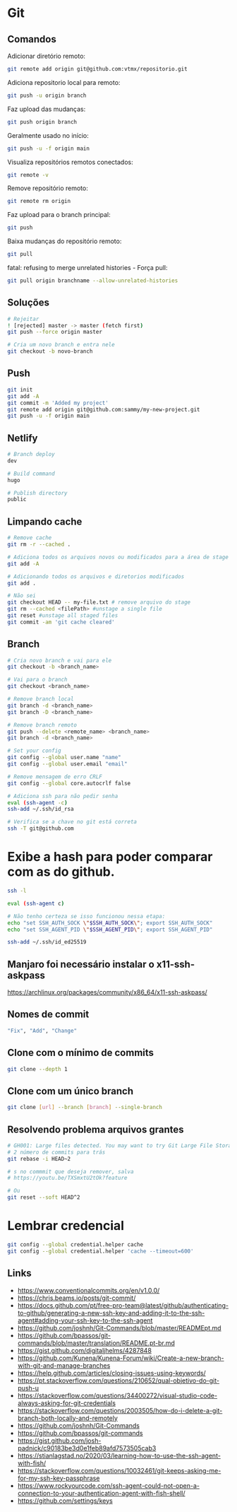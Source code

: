 # Git

## Comandos

Adicionar diretório remoto:

```bash
git remote add origin git@github.com:vtmx/repositorio.git
```

Adiciona repositorio local para remoto:

```bash
git push -u origin branch
```

Faz upload das mudanças:

```bash
git push origin branch
```

Geralmente usado no início:

```bash
git push -u -f origin main
```

Visualiza repositórios remotos conectados:

```bash
git remote -v
```

Remove repositório remoto:

```bash
git remote rm origin
```

Faz upload para o branch principal:

```bash
git push
```

Baixa mudanças do repositório remoto:

```bash
git pull
```

fatal: refusing to merge unrelated histories - Força pull:

```bash
git pull origin branchname --allow-unrelated-histories
```

## Soluções

```bash
# Rejeitar
! [rejected] master -> master (fetch first)
git push --force origin master

# Cria um novo branch e entra nele
git checkout -b novo-branch
```

## Push

```bash
git init
git add -A
git commit -m 'Added my project'
git remote add origin git@github.com:sammy/my-new-project.git
git push -u -f origin main
```

## Netlify

```bash
# Branch deploy
dev

# Build command
hugo

# Publish directory
public
```

## Limpando cache

```bash
# Remove cache
git rm -r --cached .

# Adiciona todos os arquivos novos ou modificados para a área de stage
git add -A

# Adicionando todos os arquivos e diretorios modificados
git add .

# Não sei
git checkout HEAD -- my-file.txt # remove arquivo do stage
git rm --cached <filePath> #unstage a single file
git reset #unstage all staged files
git commit -am 'git cache cleared'
```

## Branch

```bash
# Cria novo branch e vai para ele
git checkout -b <branch_name>

# Vai para o branch
git checkout <branch_name>

# Remove branch local
git branch -d <branch_name>
git branch -D <branch_name>

# Remove branch remoto
git push --delete <remote_name> <branch_name>
git branch -d <branch_name>

# Set your config
git config --global user.name "name"
git config --global user.email "email"

# Remove mensagem de erro CRLF
git config --global core.autocrlf false

# Adiciona ssh para não pedir senha
eval (ssh-agent -c)
ssh-add ~/.ssh/id_rsa

# Verifica se a chave no git está correta
ssh -T git@github.com
```

# Exibe a hash para poder comparar com as do github.

```bash
ssh -l

eval (ssh-agent c)

# Não tenho certeza se isso funcionou nessa etapa:
echo "set SSH_AUTH_SOCK \"$SSH_AUTH_SOCK\"; export SSH_AUTH_SOCK"
echo "set SSH_AGENT_PID \"$SSH_AGENT_PID\"; export SSH_AGENT_PID"

ssh-add ~/.ssh/id_ed25519
```

## Manjaro foi necessário instalar o x11-ssh-askpass

https://archlinux.org/packages/community/x86_64/x11-ssh-askpass/

## Nomes de commit

```bash
"Fix", "Add", "Change"
```

## Clone com o mínimo de commits

```bash
git clone --depth 1
```

## Clone com um único branch

```bash
git clone [url] --branch [branch] --single-branch
```

## Resolvendo problema arquivos grantes

```bash
# GH001: Large files detected. You may want to try Git Large File Storage
# 2 número de commits para trás
git rebase -i HEAD~2

# s no commmit que deseja remover, salva
# https://youtu.be/TXSmxtU2tOk?feature

# Ou
git reset --soft HEAD^2
```

# Lembrar credencial

```bash
git config --global credential.helper cache
git config --global credential.helper 'cache --timeout=600'
```

## Links

- https://www.conventionalcommits.org/en/v1.0.0/
- https://chris.beams.io/posts/git-commit/
- https://docs.github.com/pt/free-pro-team@latest/github/authenticating-to-github/generating-a-new-ssh-key-and-adding-it-to-the-ssh-agent#adding-your-ssh-key-to-the-ssh-agent
- https://github.com/joshnh/Git-Commands/blob/master/READMEpt.md
- https://github.com/bpassos/git-commands/blob/master/translation/README.pt-br.md
- https://gist.github.com/digitaljhelms/4287848
- https://github.com/Kunena/Kunena-Forum/wiki/Create-a-new-branch-with-git-and-manage-branches
- https://help.github.com/articles/closing-issues-using-keywords/
- https://pt.stackoverflow.com/questions/210652/qual-objetivo-do-git-push-u
- https://stackoverflow.com/questions/34400272/visual-studio-code-always-asking-for-git-credentials
- https://stackoverflow.com/questions/2003505/how-do-i-delete-a-git-branch-both-locally-and-remotely
- https://github.com/joshnh/Git-Commands
- https://github.com/bpassos/git-commands
- https://gist.github.com/josh-padnick/c90183be3d0e1feb89afd7573505cab3
- https://stianlagstad.no/2020/03/learning-how-to-use-the-ssh-agent-with-fish/
- https://stackoverflow.com/questions/10032461/git-keeps-asking-me-for-my-ssh-key-passphrase
- https://www.rockyourcode.com/ssh-agent-could-not-open-a-connection-to-your-authentication-agent-with-fish-shell/
- https://github.com/settings/keys
